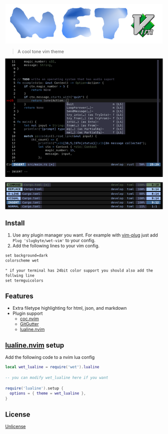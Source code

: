![wet-vim icon](./asset/icon.png)
> A cool tone vim theme

![wet-vim screenshot](./asset/screenshot.png)

![wet-vim lualine mode screenshot](./asset/lualine.png)

## Install
1. Use any plugin manager you want. For example with [vim-plug](https://github.com/junegunn/vim-plug) just add `Plug 'slugbyte/wet-vim'` to your config.
2. Add the following lines to your vim config.
``` vim
set background=dark
colorscheme wet

" if your terminal has 24bit color support you should also add the follwing line
set termguicolors
```

## Features
* Extra filetype highlighting for html, json, and markdown
* Plugin support
  * [coc.nvim](https://github.com/neoclide/coc.nvim)
  * [GitGutter](https://github.com/jisaacks/GitGutter)
  * [lualine.nvim](https://github.com/nvim-lualine/lualine.nvim)

## [lualine.nvim](https://github.com/nvim-lualine/lualine.nvim) setup
Add the following code to a nvim lua config
``` lua 
local wet_lualine = require('wet').lualine

-- you can modify wet_lualine here if you want

require('lualine').setup {
  options = { theme = wet_lualine },
}
```

## License 
[Unlicense](http://unlicense.org)

